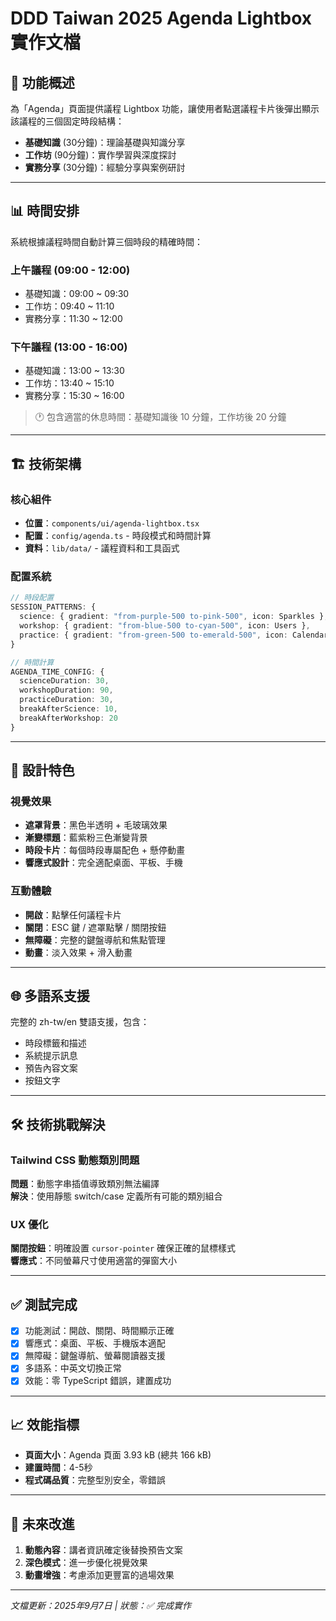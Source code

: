 # DDD Taiwan 2025 Agenda Lightbox 實作文檔

## 🎯 功能概述

為「Agenda」頁面提供議程 Lightbox 功能，讓使用者點選議程卡片後彈出顯示該議程的三個固定時段結構：

- **基礎知識** (30分鐘)：理論基礎與知識分享  
- **工作坊** (90分鐘)：實作學習與深度探討
- **實務分享** (30分鐘)：經驗分享與案例研討

---

## 📊 時間安排

系統根據議程時間自動計算三個時段的精確時間：

### 上午議程 (09:00 - 12:00)
- 基礎知識：09:00 ~ 09:30
- 工作坊：09:40 ~ 11:10  
- 實務分享：11:30 ~ 12:00

### 下午議程 (13:00 - 16:00)
- 基礎知識：13:00 ~ 13:30
- 工作坊：13:40 ~ 15:10
- 實務分享：15:30 ~ 16:00

> 🕐 包含適當的休息時間：基礎知識後 10 分鐘，工作坊後 20 分鐘

---

## 🏗️ 技術架構

### 核心組件
- **位置**：`components/ui/agenda-lightbox.tsx`
- **配置**：`config/agenda.ts` - 時段模式和時間計算
- **資料**：`lib/data/` - 議程資料和工具函式

### 配置系統
```typescript
// 時段配置
SESSION_PATTERNS: {
  science: { gradient: "from-purple-500 to-pink-500", icon: Sparkles },
  workshop: { gradient: "from-blue-500 to-cyan-500", icon: Users },
  practice: { gradient: "from-green-500 to-emerald-500", icon: Calendar }
}

// 時間計算
AGENDA_TIME_CONFIG: {
  scienceDuration: 30,
  workshopDuration: 90, 
  practiceDuration: 30,
  breakAfterScience: 10,
  breakAfterWorkshop: 20
}
```

---

## 🎨 設計特色

### 視覺效果
- **遮罩背景**：黑色半透明 + 毛玻璃效果
- **漸變標題**：藍紫粉三色漸變背景
- **時段卡片**：每個時段專屬配色 + 懸停動畫
- **響應式設計**：完全適配桌面、平板、手機

### 互動體驗  
- **開啟**：點擊任何議程卡片
- **關閉**：ESC 鍵 / 遮罩點擊 / 關閉按鈕
- **無障礙**：完整的鍵盤導航和焦點管理
- **動畫**：淡入效果 + 滑入動畫

---

## 🌐 多語系支援

完整的 zh-tw/en 雙語支援，包含：
- 時段標籤和描述
- 系統提示訊息
- 預告內容文案
- 按鈕文字

---

## 🛠️ 技術挑戰解決

### Tailwind CSS 動態類別問題
**問題**：動態字串插值導致類別無法編譯  
**解決**：使用靜態 switch/case 定義所有可能的類別組合

### UX 優化
**關閉按鈕**：明確設置 `cursor-pointer` 確保正確的鼠標樣式  
**響應式**：不同螢幕尺寸使用適當的彈窗大小

---

## ✅ 測試完成

- [x] 功能測試：開啟、關閉、時間顯示正確
- [x] 響應式：桌面、平板、手機版本適配
- [x] 無障礙：鍵盤導航、螢幕閱讀器支援
- [x] 多語系：中英文切換正常
- [x] 效能：零 TypeScript 錯誤，建置成功

---

## 📈 效能指標

- **頁面大小**：Agenda 頁面 3.93 kB (總共 166 kB)
- **建置時間**：4-5秒
- **程式碼品質**：完整型別安全，零錯誤

---

## 🔮 未來改進

1. **動態內容**：講者資訊確定後替換預告文案
2. **深色模式**：進一步優化視覺效果
3. **動畫增強**：考慮添加更豐富的過場效果

---

*文檔更新：2025年9月7日 | 狀態：✅ 完成實作*
